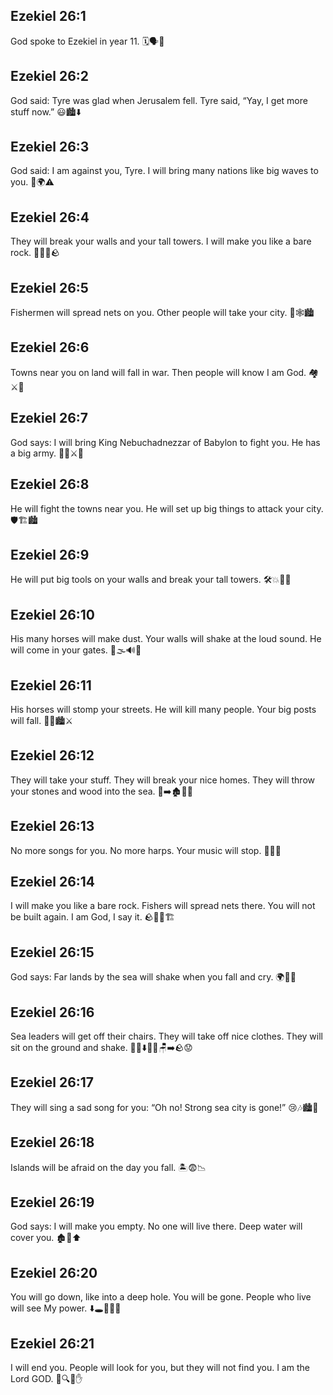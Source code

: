 ## Ezekiel 26:1
God spoke to Ezekiel in year 11. 🗓️🗣️🙏
## Ezekiel 26:2
God said: Tyre was glad when Jerusalem fell. Tyre said, “Yay, I get more stuff now.” 😃🏙️⬇️
## Ezekiel 26:3
God said: I am against you, Tyre. I will bring many nations like big waves to you. 🌊🌍⚠️
## Ezekiel 26:4
They will break your walls and your tall towers. I will make you like a bare rock. 🧱💥🗼🪨
## Ezekiel 26:5
Fishermen will spread nets on you. Other people will take your city. 🎣🕸️🏙️
## Ezekiel 26:6
Towns near you on land will fall in war. Then people will know I am God. 🏘️⚔️🙌
## Ezekiel 26:7
God says: I will bring King Nebuchadnezzar of Babylon to fight you. He has a big army. 👑🏰⚔️👣
## Ezekiel 26:8
He will fight the towns near you. He will set up big things to attack your city. 🛡️🏗️🏙️
## Ezekiel 26:9
He will put big tools on your walls and break your tall towers. 🛠️💥🧱🗼
## Ezekiel 26:10
His many horses will make dust. Your walls will shake at the loud sound. He will come in your gates. 🐎🌫️🔊🚪
## Ezekiel 26:11
His horses will stomp your streets. He will kill many people. Your big posts will fall. 🐎👣🏙️⚔️
## Ezekiel 26:12
They will take your stuff. They will break your nice homes. They will throw your stones and wood into the sea. 🧳➡️🏚️🧱🌊
## Ezekiel 26:13
No more songs for you. No more harps. Your music will stop. 🎵❌🎻
## Ezekiel 26:14
I will make you like a bare rock. Fishers will spread nets there. You will not be built again. I am God, I say it. 🪨🎣🚫🏗️
## Ezekiel 26:15
God says: Far lands by the sea will shake when you fall and cry. 🌍🌊😧
## Ezekiel 26:16
Sea leaders will get off their chairs. They will take off nice clothes. They will sit on the ground and shake. 🧍‍♂️⬇️👗❌🪑➡️🪨😟
## Ezekiel 26:17
They will sing a sad song for you: “Oh no! Strong sea city is gone!” 😢🎶🏙️🌊
## Ezekiel 26:18
Islands will be afraid on the day you fall. 🏝️😨📉
## Ezekiel 26:19
God says: I will make you empty. No one will live there. Deep water will cover you. 🏚️🌊⬆️
## Ezekiel 26:20
You will go down, like into a deep hole. You will be gone. People who live will see My power. ⬇️🕳️🚫👥✨
## Ezekiel 26:21
I will end you. People will look for you, but they will not find you. I am the Lord GOD. 🛑🔍🚫✋
